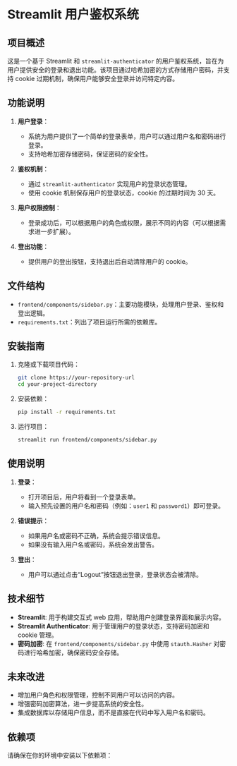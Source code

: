 # Streamlit 用户鉴权系统

## 项目概述

这是一个基于 Streamlit 和 `streamlit-authenticator` 的用户鉴权系统，旨在为用户提供安全的登录和退出功能。该项目通过哈希加密的方式存储用户密码，并支持 cookie 过期机制，确保用户能够安全登录并访问特定内容。

## 功能说明

1. **用户登录**：
   - 系统为用户提供了一个简单的登录表单，用户可以通过用户名和密码进行登录。
   - 支持哈希加密存储密码，保证密码的安全性。

2. **鉴权机制**：
   - 通过 `streamlit-authenticator` 实现用户的登录状态管理。
   - 使用 cookie 机制保存用户的登录状态，cookie 的过期时间为 30 天。

3. **用户权限控制**：
   - 登录成功后，可以根据用户的角色或权限，展示不同的内容（可以根据需求进一步扩展）。

4. **登出功能**：
   - 提供用户的登出按钮，支持退出后自动清除用户的 cookie。

## 文件结构

- `frontend/components/sidebar.py`：主要功能模块，处理用户登录、鉴权和登出逻辑。
- `requirements.txt`：列出了项目运行所需的依赖库。

## 安装指南

1. 克隆或下载项目代码：
   ```bash
   git clone https://your-repository-url
   cd your-project-directory
   ```

2. 安装依赖：
   ```bash
   pip install -r requirements.txt
   ```

3. 运行项目：
   ```bash
   streamlit run frontend/components/sidebar.py
   ```

## 使用说明

1. **登录**：
   - 打开项目后，用户将看到一个登录表单。
   - 输入预先设置的用户名和密码（例如：`user1` 和 `password1`）即可登录。

2. **错误提示**：
   - 如果用户名或密码不正确，系统会提示错误信息。
   - 如果没有输入用户名或密码，系统会发出警告。

3. **登出**：
   - 用户可以通过点击“Logout”按钮退出登录，登录状态会被清除。

## 技术细节

- **Streamlit**: 用于构建交互式 web 应用，帮助用户创建登录界面和展示内容。
- **Streamlit Authenticator**: 用于管理用户的登录状态，支持密码加密和 cookie 管理。
- **密码加密**: 在 `frontend/components/sidebar.py` 中使用 `stauth.Hasher` 对密码进行哈希加密，确保密码安全存储。

## 未来改进

- 增加用户角色和权限管理，控制不同用户可以访问的内容。
- 增强密码加密算法，进一步提高系统的安全性。
- 集成数据库以存储用户信息，而不是直接在代码中写入用户名和密码。

## 依赖项

请确保在你的环境中安装以下依赖项：

